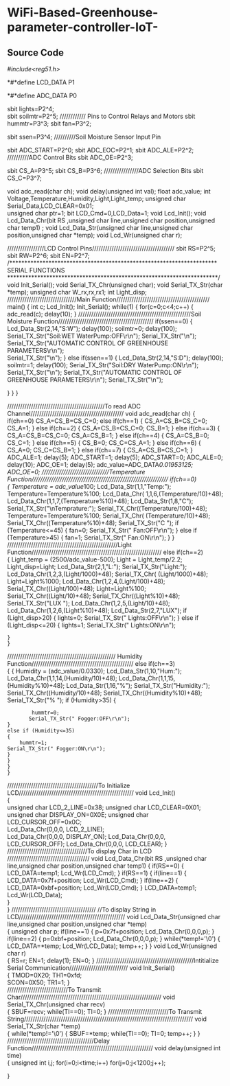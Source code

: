# WiFi-Based-Greenhouse-parameter-controller-IoT-

## Source Code

*#*include*<reg51.h>*

*#*define LCD_DATA	P1

*#*define ADC_DATA	P0

sbit lights=P2^4;				
sbit soilmtr=P2^5;				//////////// Pins to Control Relays and Motors 
sbit hummtr=P3^3;
sbit fan=P3^2;

sbit ssen=P3^4;					//////////Soil Moisture Sensor Input Pin

sbit ADC_START=P2^0;
sbit ADC_EOC=P2^1;
sbit ADC_ALE=P2^2;					//////////ADC Control Bits
sbit ADC_OE=P2^3;

sbit CS_A=P3^5;	
sbit CS_B=P3^6;				////////////////ADC Selection Bits
sbit CS_C=P3^7;

void adc_read(char ch);
void delay(unsigned int val);
float adc_value;
int Voltage,Temperature,Humidity,Light,Light_temp;
unsigned char Serial_Data,LCD_CLEAR=0x01;	
unsigned char ptr=1;
bit LCD_Cmd=0,LCD_Data=1;
void Lcd_Init();
void Lcd_Data_Chr(bit RS ,unsigned char line,unsigned char position,unsigned char temp1) ;
void Lcd_Data_Str(unsigned char line,unsigned char position,unsigned char *temp);
void Lcd_Wr(unsigned char r);

/////////////////LCD Control  Pins//////////////////////////////////////
sbit RS=P2^5;
sbit RW=P2^6;
sbit EN=P2^7;
/*********************************************************************
                       SERIAL FUNCTIONS
**********************************************************************/
void Init_Serial();
void Serial_TX_Chr(unsigned char);
void Serial_TX_Str(char *temp); 
unsigned char W_rx,rx,rx1;
int Light_disp;
////////////////////////////////Main Function///////////////////////////////////////////
main()
{
 int c;
Lcd_Init(); 
Init_Serial();
while(1)
{ 
		for(c=0;c<4;c++)
		{
			adc_read(c);
			delay(10);
		}
////////////////////////////////////////////////////Soil Moisture Function////////////////////////////////////////////
		if(ssen==0)
		{
			Lcd_Data_Str(2,14,"S:W");
			delay(100);
			 soilmtr=0;
			delay(100);
			 Serial_TX_Str("Soil:WET            WaterPump:OFF\r\n"); 
			 Serial_TX_Str("\n");
			   Serial_TX_Str("AUTOMATIC CONTROL OF GREENHOUSE PARAMETERS\r\n");			
			   Serial_TX_Str("\n");
			}
			else if(ssen==1)
			{ 
			Lcd_Data_Str(2,14,"S:D");
			delay(100);
			 soilmtr=1;
			delay(100);
			Serial_TX_Str("Soil:DRY            WaterPump:ON\r\n"); 
			 Serial_TX_Str("\n");
			 Serial_TX_Str("AUTOMATIC CONTROL OF GREENHOUSE PARAMETERS\r\n"); 
			 Serial_TX_Str("\n");

}
}
 }

/////////////////////////////////////////////To read ADC Channel///////////////////////////////////////////
void adc_read(char ch)
{
	if(ch==0)
		CS_A=CS_B=CS_C=0;
	else if(ch==1)
	{
		CS_A=CS_B=CS_C=0;
		CS_A=1;
	}
	else if(ch==2)
	{
		CS_A=CS_B=CS_C=0;
		CS_B=1;
	}
	else if(ch==3)
	{
		CS_A=CS_B=CS_C=0;
		CS_A=CS_B=1;
	}
	else if(ch==4)
	{
		CS_A=CS_B=0;
		CS_C=1;
	}
	else if(ch==5)
	{
		CS_B=0;
		CS_C=CS_A=1;
	}
	else if(ch==6)
	{
		CS_A=0;
		CS_C=CS_B=1;
	}
	else if(ch==7)
	{
		CS_A=CS_B=CS_C=1;
	}
	ADC_ALE=1;
	delay(5);
	ADC_START=1;
	delay(5);
	ADC_START=0;
	ADC_ALE=0;
	delay(10);
	ADC_OE=1;
	delay(5);
	adc_value=ADC_DATA*0.01953125;
	ADC_OE=0;
///////////////////////////////Temperature Function///////////////////////////////////////////////////////////////
	if(ch==0)                   
	{
		Temperature = adc_value*100;
        Lcd_Data_Str(1,1,"Temp:");
		Temperature=Temperature%100;
		Lcd_Data_Chr( 1,1,6,(Temperature/10)+48);
		Lcd_Data_Chr(1,1,7,(Temperature%10)+48);
		Lcd_Data_Str(1,8,"C");
        Serial_TX_Str("\nTemprature:");
		Serial_TX_Chr((Temperature/100)+48);
		Temperature=Temperature%100;
		Serial_TX_Chr( (Temperature/10)+48);
	    Serial_TX_Chr((Temperature%10)+48);
		Serial_TX_Str("C    ");
		if (Temperature<=45)
	{
		fan=0;
		Serial_TX_Str(" Fan:OFF\r\n");
	}
	else if (Temperature>45)
	{
		fan=1;
		Serial_TX_Str(" Fan:ON\r\n");
	}
	}
///////////////////////////////////////////////////Light  Function////////////////////////////////////////////////////////////
	else if(ch==2)           
	{
	  Light_temp = (2500/adc_value-500);
		Light = Light_temp/2.2;
		Light_disp=Light;
		Lcd_Data_Str(2,1,"L:");
		Serial_TX_Str("Light:");
		Lcd_Data_Chr(1,2,3,(Light/1000)+48);
		Serial_TX_Chr( (Light/1000)+48);
		Light=Light%1000;
		Lcd_Data_Chr(1,2,4,(Light/100)+48);
		Serial_TX_Chr((Light/100)+48);
		Light=Light%100;
		Serial_TX_Chr((Light/10)+48);
		Serial_TX_Chr((Light%10)+48);
		Serial_TX_Str("LUX      ");
		Lcd_Data_Chr(1,2,5,(Light/10)+48);
		Lcd_Data_Chr(1,2,6,(Light%10)+48);
		Lcd_Data_Str(2,7,"LUX");
	if (Light_disp>20)
	{
			lights=0;
		   Serial_TX_Str(" Lights:OFF\r\n");
	}
	else if (Light_disp<=20)
	{
		lights=1;
	Serial_TX_Str(" Lights:ON\r\n");
	
	}
	}
////////////////////////////////////////////////// Humidity Function///////////////////////////////////////////////
else if(ch==3)           
	{
		 {
		Humidity = (adc_value/0.0330);
		Lcd_Data_Str(1,10,"Hum:");
		Lcd_Data_Chr(1,1,14,(Humidity/10)+48);
		Lcd_Data_Chr(1,1,15,(Humidity%10)+48);
		Lcd_Data_Str(1,16,"%");
		Serial_TX_Str("Humidity:");
		Serial_TX_Chr((Humidity/10)+48);
		Serial_TX_Chr((Humidity%10)+48);
		Serial_TX_Str("%       ");
	if (Humidity>35)
	{
		
			hummtr=0;
		   Serial_TX_Str(" Fogger:OFF\r\n");
	}
	else if (Humidity<=35)
	{
		hummtr=1;
	Serial_TX_Str(" Fogger:ON\r\n");
	}
	}
	}
	}
//////////////////////////////////////////To Initialize LCD/////////////////////////////////////////////////////
void Lcd_Init()			
  {     
unsigned char LCD_2_LINE=0x38;
unsigned char LCD_CLEAR=0X01;
unsigned char DISPLAY_ON=0X0E;
unsigned char LCD_CURSOR_OFF=0x0C;						
		Lcd_Data_Chr(0,0,0, LCD_2_LINE);		
		Lcd_Data_Chr(0,0,0, DISPLAY_ON);
		Lcd_Data_Chr(0,0,0, LCD_CURSOR_OFF);
		Lcd_Data_Chr(0,0,0, LCD_CLEAR);
   }						
/////////////////////////////////////To display Char in LCD //////////////////////////////////////
void Lcd_Data_Chr(bit RS ,unsigned char line,unsigned char position,unsigned char temp1)
{
if(RS==0)
{
LCD_DATA=temp1;
Lcd_Wr(LCD_Cmd);
}
if(RS==1)
{
   if(line==1)
    {
    LCD_DATA=0x7f+position;
	Lcd_Wr(LCD_Cmd);
    }
   if(line==2)
    {
    LCD_DATA=0xbf+position;
    Lcd_Wr(LCD_Cmd);
    }
	LCD_DATA=temp1;
	Lcd_Wr(LCD_Data);		
}		
}
///////////////////////////////////////  //To display String in LCD/////////////////////////////////////////////////
void Lcd_Data_Str(unsigned char line,unsigned char position,unsigned char *temp)                                                                           
{
unsigned char p;
if(line==1)
{
p=0x7f+position;
Lcd_Data_Chr(0,0,0,p);
}
if(line==2)
{
p=0xbf+position;
Lcd_Data_Chr(0,0,0,p);
}
while(*temp!='\0')
	{			
	LCD_DATA=*temp;
	Lcd_Wr(LCD_Data); 
    temp++;
}
}
void Lcd_Wr(unsigned char r)           
{
RS=r;
EN=1;
delay(1);
EN=0;
}
/////////////////////////////////////////////Intitialize Serial Communication///////////////////////////
void Init_Serial()                  
{
TMOD=0X20;
TH1=0xfd;			
SCON=0X50;
TR1=1;
}			
////////////////////////////To Transmit Char/////////////////////////////////////////////////////////////////
void Serial_TX_Chr(unsigned char recv)                
{
SBUF=recv;
while(TI==0);
TI=0;
}
////////////////////////////To Transmit String//////////////////////////////////////////////////////////////////////////////
void Serial_TX_Str(char *temp)         
{
while(*temp!='\0')
{
SBUF=*temp;
while(TI==0);
TI=0;
temp++;
}
}
////////////////////////////////////////Delay Function////////////////////////////////////////////////////////
void delay(unsigned int time)                  
{
unsigned int i,j;
for(i=0;i<time;i++)
for(j=0;j<1200;j++);

}
